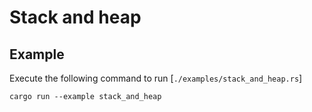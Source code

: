 # Stack and heap

## Example

Execute the following command to run [`./examples/stack_and_heap.rs`]

```shell
cargo run --example stack_and_heap
```
